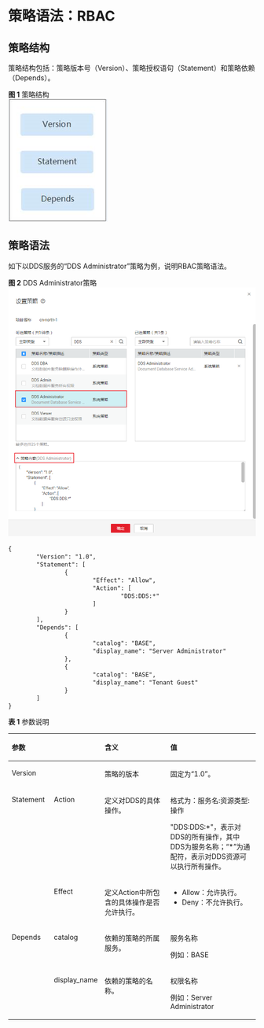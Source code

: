 # 策略语法：RBAC<a name="dds_03_0063"></a>

## 策略结构<a name="section34932531871"></a>

策略结构包括：策略版本号（Version）、策略授权语句（Statement）和策略依赖（Depends）。

**图 1**  策略结构<a name="fig145731214216"></a>  
![](figures/策略结构-0.png "策略结构-0")

## 策略语法<a name="section550418531971"></a>

如下以DDS服务的“DDS Administrator”策略为例，说明RBAC策略语法。

**图 2**  DDS Administrator策略<a name="fig25821234162914"></a>  
![](figures/DDS-Administrator策略.png "DDS-Administrator策略")

```
{
        "Version": "1.0",
        "Statement": [
                {
                        "Effect": "Allow",
                        "Action": [
                                "DDS:DDS:*"
                        ]
                }
        ],
        "Depends": [
                {
                        "catalog": "BASE",
                        "display_name": "Server Administrator"
                },
                {
                        "catalog": "BASE",
                        "display_name": "Tenant Guest"
                }
        ]
}
```

**表 1**  参数说明

<a name="table450811531172"></a>
<table><thead align="left"><tr id="row2646953272"><th class="cellrowborder" colspan="2" valign="top" id="mcps1.2.5.1.1"><p id="p1264695310720"><a name="p1264695310720"></a><a name="p1264695310720"></a>参数</p>
</th>
<th class="cellrowborder" valign="top" id="mcps1.2.5.1.2"><p id="p13646353378"><a name="p13646353378"></a><a name="p13646353378"></a>含义</p>
</th>
<th class="cellrowborder" valign="top" id="mcps1.2.5.1.3"><p id="p1646175310717"><a name="p1646175310717"></a><a name="p1646175310717"></a>值</p>
</th>
</tr>
</thead>
<tbody><tr id="row18646653876"><td class="cellrowborder" colspan="2" valign="top" headers="mcps1.2.5.1.1 "><p id="p136461153579"><a name="p136461153579"></a><a name="p136461153579"></a>Version</p>
</td>
<td class="cellrowborder" valign="top" headers="mcps1.2.5.1.2 "><p id="p664685317712"><a name="p664685317712"></a><a name="p664685317712"></a>策略的版本</p>
</td>
<td class="cellrowborder" valign="top" headers="mcps1.2.5.1.3 "><p id="p86461553879"><a name="p86461553879"></a><a name="p86461553879"></a>固定为“1.0”。</p>
</td>
</tr>
<tr id="row156465531710"><td class="cellrowborder" rowspan="2" valign="top" width="17.17171717171717%" headers="mcps1.2.5.1.1 "><p id="p106461653279"><a name="p106461653279"></a><a name="p106461653279"></a>Statement</p>
</td>
<td class="cellrowborder" valign="top" width="17.17171717171717%" headers="mcps1.2.5.1.1 "><p id="p2064635316710"><a name="p2064635316710"></a><a name="p2064635316710"></a>Action</p>
</td>
<td class="cellrowborder" valign="top" width="28.28282828282828%" headers="mcps1.2.5.1.2 "><p id="p464685310713"><a name="p464685310713"></a><a name="p464685310713"></a>定义对DDS的具体操作。</p>
</td>
<td class="cellrowborder" valign="top" width="37.37373737373737%" headers="mcps1.2.5.1.3 "><p id="p186461536714"><a name="p186461536714"></a><a name="p186461536714"></a>格式为：服务名:资源类型:操作</p>
<p id="p103320518211"><a name="p103320518211"></a><a name="p103320518211"></a>"DDS:DDS:*"，表示对DDS的所有操作，其中DDS为服务名称；“*”为通配符，表示对DDS资源可以执行所有操作。</p>
</td>
</tr>
<tr id="row9646353279"><td class="cellrowborder" valign="top" headers="mcps1.2.5.1.1 "><p id="p26461531378"><a name="p26461531378"></a><a name="p26461531378"></a>Effect</p>
</td>
<td class="cellrowborder" valign="top" headers="mcps1.2.5.1.1 "><p id="p116461453372"><a name="p116461453372"></a><a name="p116461453372"></a>定义Action中所包含的具体操作是否允许执行。</p>
</td>
<td class="cellrowborder" valign="top" headers="mcps1.2.5.1.2 "><a name="ul196461253273"></a><a name="ul196461253273"></a><ul id="ul196461253273"><li>Allow：允许执行。</li><li>Deny：不允许执行。</li></ul>
</td>
</tr>
<tr id="row464718531173"><td class="cellrowborder" rowspan="2" valign="top" width="17.17171717171717%" headers="mcps1.2.5.1.1 "><p id="p16471553877"><a name="p16471553877"></a><a name="p16471553877"></a>Depends</p>
</td>
<td class="cellrowborder" valign="top" width="17.17171717171717%" headers="mcps1.2.5.1.1 "><p id="p136478531579"><a name="p136478531579"></a><a name="p136478531579"></a>catalog</p>
</td>
<td class="cellrowborder" valign="top" width="28.28282828282828%" headers="mcps1.2.5.1.2 "><p id="p166471853477"><a name="p166471853477"></a><a name="p166471853477"></a>依赖的策略的所属服务。</p>
</td>
<td class="cellrowborder" valign="top" width="37.37373737373737%" headers="mcps1.2.5.1.3 "><p id="p36471853577"><a name="p36471853577"></a><a name="p36471853577"></a>服务名称</p>
<p id="p1164795317720"><a name="p1164795317720"></a><a name="p1164795317720"></a>例如：BASE</p>
</td>
</tr>
<tr id="row17647953979"><td class="cellrowborder" valign="top" headers="mcps1.2.5.1.1 "><p id="p56475536711"><a name="p56475536711"></a><a name="p56475536711"></a>display_name</p>
</td>
<td class="cellrowborder" valign="top" headers="mcps1.2.5.1.1 "><p id="p176471853772"><a name="p176471853772"></a><a name="p176471853772"></a>依赖的策略的名称。</p>
</td>
<td class="cellrowborder" valign="top" headers="mcps1.2.5.1.2 "><p id="p6647195311717"><a name="p6647195311717"></a><a name="p6647195311717"></a>权限名称</p>
<p id="p116475539711"><a name="p116475539711"></a><a name="p116475539711"></a>例如：Server Administrator</p>
</td>
</tr>
</tbody>
</table>

